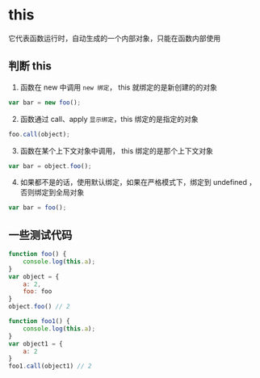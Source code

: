 # this
它代表函数运行时，自动生成的一个内部对象，只能在函数内部使用
## 判断 this
1. 函数在 new 中调用 `new 绑定`， this 就绑定的是新创建的的对象
```javascript
var bar = new foo();
```
2. 函数通过 call、apply `显示绑定`，this 绑定的是指定的对象
```javascript
foo.call(object);
```
3. 函数在某个上下文对象中调用， this 绑定的是那个上下文对象
```javascript
var bar = object.foo();
```
4. 如果都不是的话，使用默认绑定，如果在严格模式下，绑定到 undefined ，否则绑定到全局对象
```javascript
var bar = foo();
```
## 一些测试代码
```javascript
function foo() {
    console.log(this.a);
}
var object = {
    a: 2,
    foo: foo
}
object.foo() // 2

function foo1() {
    console.log(this.a);
}
var object1 = {
    a: 2
}
foo1.call(object1) // 2
```
